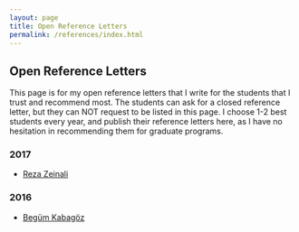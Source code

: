 ```yaml
---
layout: page
title: Open Reference Letters
permalink: /references/index.html
---
```


## Open Reference Letters

This page is for my open reference letters that I write for the students that I trust and recommend most. The students can ask for a closed reference letter, but they can NOT request to be listed in this page. I choose 1-2 best students every year, and publish their reference letters here, as I have no hesitation in recommending them for graduate programs.

### 2017

* [Reza Zeinali](/references/reza)

### 2016

* [Begüm Kabagöz](/references/begum)

